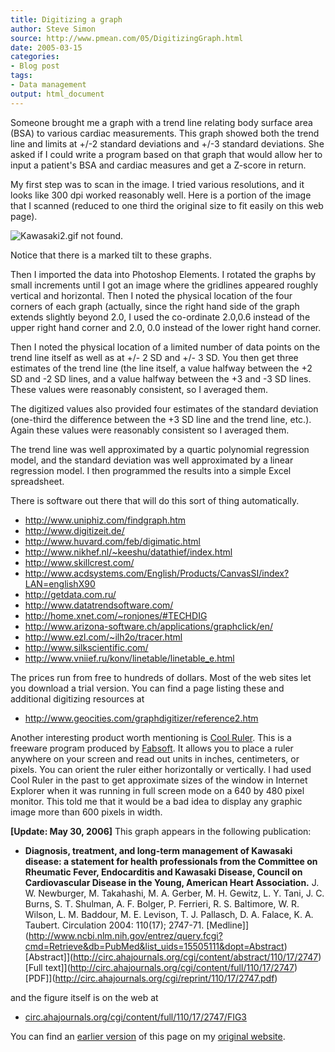 ```yaml
---
title: Digitizing a graph
author: Steve Simon
source: http://www.pmean.com/05/DigitizingGraph.html
date: 2005-03-15
categories:
- Blog post
tags:
- Data management
output: html_document
---
```

Someone brought me a graph with a trend line relating body surface
area (BSA) to various cardiac measurements. This graph showed both the
trend line and limits at +/-2 standard deviations and +/-3 standard
deviations. She asked if I could write a program based on that graph
that would allow her to input a patient's BSA and cardiac measures
and get a Z-score in return.

My first step was to scan in the image. I tried various resolutions,
and it looks like 300 dpi worked reasonably well. Here is a portion of
the image that I scanned (reduced to one third the original size to
fit easily on this web page).

![Kawasaki2.gif not found.](http://www.pmean.com/new-images/05/DigitizingGraph01.png)

Notice that there is a marked tilt to these graphs.

Then I imported the data into Photoshop Elements. I rotated the graphs
by small increments until I got an image where the gridlines appeared
roughly vertical and horizontal. Then I noted the physical location of
the four corners of each graph (actually, since the right hand side of
the graph extends slightly beyond 2.0, I used the co-ordinate 2.0,0.6
instead of the upper right hand corner and 2.0, 0.0 instead of the
lower right hand corner.

Then I noted the physical location of a limited number of   data points
on the trend line itself as well as at +/- 2 SD and +/- 3 SD. You then
get three estimates of the trend line (the line itself, a value
halfway between the +2 SD and -2 SD lines, and a value halfway between
the +3 and -3 SD lines. These values were reasonably consistent, so I
averaged them.

The digitized values also provided four estimates of the standard
deviation (one-third the difference between the +3 SD line and the
trend line, etc.). Again these values were reasonably consistent so I
averaged them.

The trend line was well approximated by a quartic polynomial
regression model, and the standard deviation was well approximated by
a linear regression model. I then programmed the results into a simple
Excel spreadsheet.

There is software out there that will do this sort of thing
automatically.

-   <http://www.uniphiz.com/findgraph.htm>
-   <http://www.digitizeit.de/>
-   <http://www.huvard.com/feb/digimatic.html>
-   <http://www.nikhef.nl/~keeshu/datathief/index.html>
-   <http://www.skillcrest.com/>
-   <http://www.acdsystems.com/English/Products/CanvasSI/index?LAN=englishX90>
-   <http://getdata.com.ru/>
-   <http://www.datatrendsoftware.com/>
-   <http://home.xnet.com/~ronjones/#TECHDIG>
-   <http://www.arizona-software.ch/applications/graphclick/en/>
-   <http://www.ezl.com/~ilh2o/tracer.html>
-   <http://www.silkscientific.com/>
-   <http://www.vniief.ru/konv/linetable/linetable_e.html>

The prices run from free to hundreds of dollars. Most of the web sites
let you download a trial version. You can find a page listing these
and additional digitizing resources at

-   <http://www.geocities.com/graphdigitizer/reference2.htm>

Another interesting product worth mentioning is [Cool
Ruler](http://www.fabsoft.com/products/ruler/ruler.html). This is a
freeware program produced by
[Fabsoft](http://www.fabsoft.com/index.html). It allows you to place a
ruler anywhere on your screen and read out units in inches,
centimeters, or pixels. You can orient the ruler either horizontally
or vertically. I had used Cool Ruler in the past to get approximate
sizes of the window in Internet Explorer when it was running in full
screen mode on a 640 by 480 pixel monitor. This told me that it would
be a bad idea to display any graphic image more than 600 pixels in
width.

**[Update: May 30, 2006]** This graph appears in the following
publication:

-   **Diagnosis, treatment, and long-term management of Kawasaki
    disease: a statement for health professionals from the Committee
    on Rheumatic Fever, Endocarditis and Kawasaki Disease, Council on
    Cardiovascular Disease in the Young, American Heart Association.**
    J. W. Newburger, M. Takahashi, M. A. Gerber, M. H. Gewitz, L. Y.
    Tani, J. C. Burns, S. T. Shulman, A. F. Bolger, P. Ferrieri, R. S.
    Baltimore, W. R. Wilson, L. M. Baddour, M. E. Levison, T. J.
    Pallasch, D. A. Falace, K. A. Taubert. Circulation 2004: 110(17);
    2747-71.
    [Medline]](http://www.ncbi.nlm.nih.gov/entrez/query.fcgi?cmd=Retrieve&db=PubMed&list_uids=15505111&dopt=Abstract)
    [Abstract]](http://circ.ahajournals.org/cgi/content/abstract/110/17/2747)
    [Full
    text]](http://circ.ahajournals.org/cgi/content/full/110/17/2747)
    [PDF]](http://circ.ahajournals.org/cgi/reprint/110/17/2747.pdf)

and the figure itself is on the web at

-   [circ.ahajournals.org/cgi/content/full/110/17/2747/FIG3](http://circ.ahajournals.org/cgi/content/full/110/17/2747/FIG3)

You can find an [earlier version][sim1] of this page on my [original website][sim2].


[sim1]: http://www.pmean.com/05/DigitizingGraph.html
[sim2]: http://www.pmean.com/original_site.html

